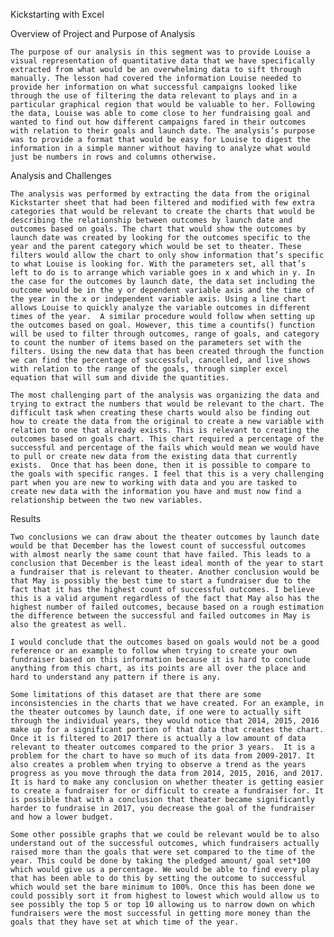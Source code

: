 Kickstarting with Excel

Overview of Project and Purpose of Analysis
	
	The purpose of our analysis in this segment was to provide Louise a visual representation of quantitative data that we have specifically extracted from what would be an overwhelming data to sift through manually. The lesson had covered the information Louise needed to provide her information on what successful campaigns looked like through the use of filtering the data relevant to plays and in a particular graphical region that would be valuable to her. Following the data, Louise was able to come close to her fundraising goal and wanted to find out how different campaigns fared in their outcomes with relation to their goals and launch date. The analysis’s purpose was to provide a format that would be easy for Louise to digest the information in a simple manner without having to analyze what would just be numbers in rows and columns otherwise. 

Analysis and Challenges
	
	The analysis was performed by extracting the data from the original Kickstarter sheet that had been filtered and modified with few extra categories that would be relevant to create the charts that would be describing the relationship between outcomes by launch date and outcomes based on goals. The chart that would show the outcomes by launch date was created by looking for the outcomes specific to the year and the parent category which would be set to theater. These filters would allow the chart to only show information that’s specific to what Louise is looking for. With the parameters set, all that’s left to do is to arrange which variable goes in x and which in y. In the case for the outcomes by launch date, the data set including the outcome would be in the y or dependent variable axis and the time of the year in the x or independent variable axis. Using a line chart allows Louise to quickly analyze the variable outcomes in different times of the year.  A similar procedure would follow when setting up the outcomes based on goal. However, this time a countifs() function will be used to filter through outcomes, range of goals, and category to count the number of items based on the parameters set with the filters. Using the new data that has been created through the function we can find the percentage of successful, cancelled, and live shows with relation to the range of the goals, through simpler excel equation that will sum and divide the quantities. 
	
	The most challenging part of the analysis was organizing the data and trying to extract the numbers that would be relevant to the chart. The difficult task when creating these charts would also be finding out how to create the data from the original to create a new variable with relation to one that already exists. This is relevant to creating the outcomes based on goals chart. This chart required a percentage of the successful and percentage of the fails which would mean we would have to pull or create new data from the existing data that currently exists.  Once that has been done, then it is possible to compare to the goals with specific ranges. I feel that this is a very challenging part when you are new to working with data and you are tasked to create new data with the information you have and must now find a relationship between the two new variables.

Results
	
	Two conclusions we can draw about the theater outcomes by launch date would be that December has the lowest count of successful outcomes with almost nearly the same count that have failed. This leads to a conclusion that December is the least ideal month of the year to start a fundraiser that is relevant to theater. Another conclusion would be that May is possibly the best time to start a fundraiser due to the fact that it has the highest count of successful outcomes. I believe this is a valid argument regardless of the fact that May also has the highest number of failed outcomes, because based on a rough estimation the difference between the successful and failed outcomes in May is also the greatest as well.  
	
	I would conclude that the outcomes based on goals would not be a good reference or an example to follow when trying to create your own fundraiser based on this information because it is hard to conclude anything from this chart, as its points are all over the place and hard to understand any pattern if there is any.
	
	Some limitations of this dataset are that there are some inconsistencies in the charts that we have created. For an example, in the theater outcomes by launch date, if one were to actually sift through the individual years, they would notice that 2014, 2015, 2016 make up for a significant portion of that data that creates the chart. Once it is filtered to 2017 there is actually a low amount of data relevant to theater outcomes compared to the prior 3 years.  It is a problem for the chart to have so much of its data from 2009-2017. It also creates a problem when trying to observe a trend as the years progress as you move through the data from 2014, 2015, 2016, and 2017. It is hard to make any conclusion on whether theater is getting easier to create a fundraiser for or difficult to create a fundraiser for. It is possible that with a conclusion that theater became significantly harder to fundraise in 2017, you decrease the goal of the fundraiser and how a lower budget. 
	
	Some other possible graphs that we could be relevant would be to also understand out of the successful outcomes, which fundraisers actually raised more than the goals that were set compared to the time of the year. This could be done by taking the pledged amount/ goal set*100 which would give us a percentage. We would be able to find every play that has been able to do this by setting the outcome to successful which would set the bare minimum to 100%. Once this has been done we could possibly sort it from highest to lowest which would allow us to see possibly the top 5 or top 10 allowing us to narrow down on which fundraisers were the most successful in getting more money than the goals that they have set at which time of the year. 

